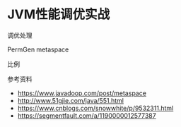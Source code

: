 # JVM性能调优实战

调优处理 

PermGen metaspace

比例

参考资料
- https://www.javadoop.com/post/metaspace
- http://www.51gjie.com/java/551.html
- https://www.cnblogs.com/snowwhite/p/9532311.html
- https://segmentfault.com/a/1190000012577387